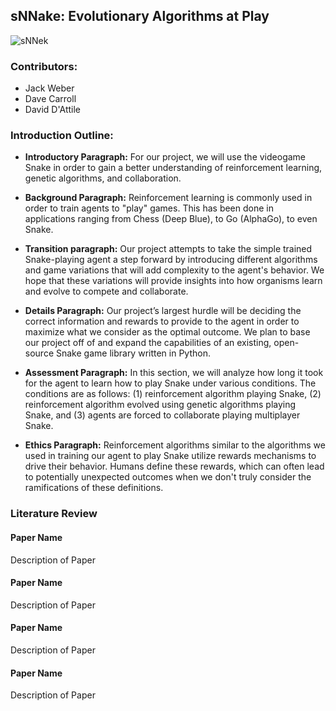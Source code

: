 ## sNNake: Evolutionary Algorithms at Play

![sNNek](https://github.com/jackdavidweber/cs152-project/blob/main/snake_training.gif?raw=true)

### Contributors:
- Jack Weber
- Dave Carroll
- David D'Attile

### Introduction Outline:
- **Introductory Paragraph:** For our project, we will use the videogame Snake in order to gain a better understanding of reinforcement learning, genetic algorithms, and collaboration.

- **Background Paragraph:** Reinforcement learning is commonly used in order to train agents to "play" games. This has been done in applications ranging from Chess (Deep Blue), to Go (AlphaGo), to even Snake.

- **Transition paragraph:** Our project attempts to take the simple trained Snake-playing agent a step forward by introducing different algorithms and game variations that will add complexity to the agent's behavior. We hope that these variations will provide insights into how organisms learn and evolve to compete and collaborate.

- **Details Paragraph:** Our project’s largest hurdle will be deciding the correct information and rewards to provide to the agent in order to maximize what we consider as the optimal outcome. We plan to base our project off of and expand the capabilities of an existing, open-source Snake game library written in Python.

- **Assessment Paragraph:** 
In this section, we will analyze how long it took for the agent to learn how to play Snake under various conditions. The conditions are as follows: (1) reinforcement algorithm playing Snake, (2) reinforcement algorithm evolved using genetic algorithms playing Snake, and (3) agents are forced to collaborate playing multiplayer Snake.

- **Ethics Paragraph:** Reinforcement algorithms similar to the algorithms we used in training our agent to play Snake utilize rewards mechanisms to drive their behavior. Humans define these rewards, which can often lead to potentially unexpected outcomes when we don't truly consider the ramifications of these definitions.

### Literature Review

#### Paper Name
Description of Paper

#### Paper Name
Description of Paper

#### Paper Name
Description of Paper

#### Paper Name
Description of Paper
